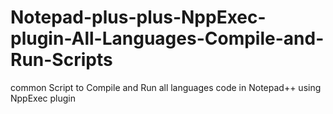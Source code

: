 # Notepad-plus-plus-NppExec-plugin-All-Languages-Compile-and-Run-Scripts
common Script to Compile and Run all languages code in Notepad++ using NppExec plugin
